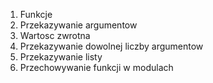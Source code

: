 1. Funkcje
2. Przekazywanie argumentow
3. Wartosc zwrotna
4. Przekazywanie dowolnej liczby argumentow
5. Przekazywanie listy
6. Przechowywanie funkcji w modulach
